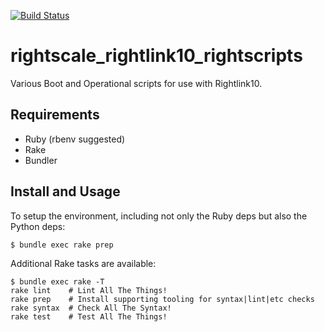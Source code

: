 [![Build Status](https://travis-ci.org/Nextdoor/rightscale_rightlink10_rightscripts.svg?branch=master)](https://travis-ci.org/Nextdoor/rightscale_rightlink10_rightscripts)

# rightscale_rightlink10_rightscripts

Various Boot and Operational scripts for use with Rightlink10.

## Requirements

* Ruby (rbenv suggested)
* Rake
* Bundler

## Install and Usage

To setup the environment, including not only the Ruby deps but also the
Python deps:

```ShellSession
$ bundle exec rake prep
```

Additional Rake tasks are available:

```ShellSession
$ bundle exec rake -T
rake lint    # Lint All The Things!
rake prep    # Install supporting tooling for syntax|lint|etc checks
rake syntax  # Check All The Syntax!
rake test    # Test All The Things!
```
